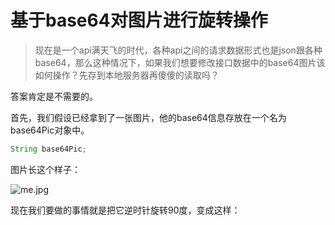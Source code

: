 # 基于base64对图片进行旋转操作

> 现在是一个api满天飞的时代，各种api之间的请求数据形式也是json跟各种base64，那么这种情况下，如果我们想要修改接口数据中的base64图片该如何操作？先存到本地服务器再傻傻的读取吗？

答案肯定是不需要的。

首先，我们假设已经拿到了一张图片，他的base64信息存放在一个名为base64Pic对象中。

````java
String base64Pic;
````

图片长这个样子：

![me.jpg](https://github.com/liumapp/qtools/blob/master/data/me.jpg?raw=true)

现在我们要做的事情就是把它逆时针旋转90度，变成这样：








